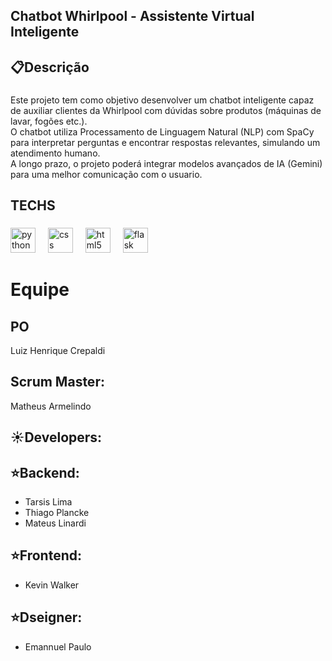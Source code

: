 <h2 align="left">Chatbot Whirlpool - Assistente Virtual Inteligente</h2>

###

<h2 align="left">📋Descrição</h2>

###

<p align="left">Este projeto tem como objetivo desenvolver um chatbot inteligente capaz de auxiliar clientes da Whirlpool com dúvidas sobre produtos (máquinas de lavar, fogões etc.).<br>O chatbot utiliza Processamento de Linguagem Natural (NLP) com SpaCy para interpretar perguntas e encontrar respostas relevantes, simulando um atendimento humano.<br>A longo prazo, o projeto poderá integrar modelos avançados de IA (Gemini) para uma melhor comunicação com o usuario.</p>

###

<h2 align="left">TECHS</h2>

###

<div align="left">
  <img src="https://skillicons.dev/icons?i=py" height="40" alt="python logo"  />
  <img width="12" />
  <img src="https://cdn.jsdelivr.net/gh/devicons/devicon/icons/css3/css3-original.svg" height="40" alt="css logo"  />
  <img width="12" />
  <img src="https://cdn.jsdelivr.net/gh/devicons/devicon/icons/html5/html5-original.svg" height="40" alt="html5 logo"  />
  <img width="12" />
  <img src="https://skillicons.dev/icons?i=flask" height="40" alt="flask logo"  />
</div>

# Equipe

## PO

Luiz Henrique Crepaldi

## Scrum Master:

Matheus Armelindo

## ☀️​Developers:

## ​⭐​Backend:

- Tarsis Lima
- Thiago Plancke
- Mateus Linardi

## ⭐Frontend:

- Kevin Walker

## ⭐Dseigner:

- Emannuel Paulo
